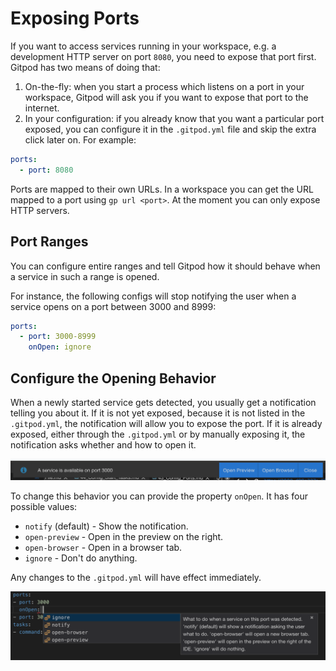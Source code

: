 # Exposing Ports

If you want to access services running in your workspace, e.g. a development HTTP server on port `8080`,
you need to expose that port first. Gitpod has two means of doing that:

1. On-the-fly: when you start a process which listens on a port in your workspace, Gitpod will ask you
   if you want to expose that port to the internet.
2. In your configuration: if you already know that you want a particular port exposed, you can configure
   it in the `.gitpod.yml` file and skip the extra click later on. For example:

```yaml
ports:
  - port: 8080
```

Ports are mapped to their own URLs. In a workspace you can get the URL mapped to a port using `gp url <port>`. At the moment you can only expose
HTTP servers.

## Port Ranges

You can configure entire ranges and tell Gitpod how it should behave when a service in such a range is opened.

For instance, the following configs will stop notifying the user when a service opens on a port between 3000 and 8999:

```yaml
ports:
  - port: 3000-8999
    onOpen: ignore
```

## Configure the Opening Behavior

When a newly started service gets detected, you usually get a notification telling you about it.
If it is not yet exposed, because it is not listed in the `.gitpod.yml`, the notification will allow you to expose the port.
If it is already exposed, either through the `.gitpod.yml` or by manually exposing it, the notification asks
whether and how to open it.

![Ports Notification](./images/ports-notification.png)

To change this behavior you can provide the property `onOpen`.
It has four possible values:

- `notify` (default) - Show the notification.
- `open-preview` - Open in the preview on the right.
- `open-browser` - Open in a browser tab.
- `ignore` - Don't do anything.

Any changes to the `.gitpod.yml` will have effect immediately.

![.gitpod.yml containing ports configuration](./images/ports-onOpen.png)

